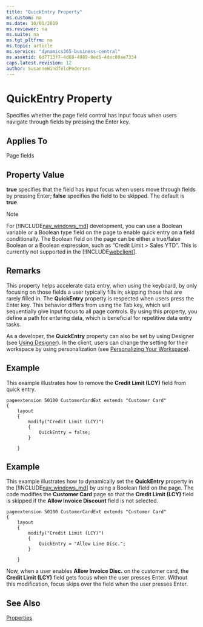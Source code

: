 ```yaml
---
title: "QuickEntry Property"
ms.custom: na
ms.date: 10/01/2019
ms.reviewer: na
ms.suite: na
ms.tgt_pltfrm: na
ms.topic: article
ms.service: "dynamics365-business-central"
ms.assetid: 6d7713f7-4d68-4989-8ed5-4dec80ae7334
caps.latest.revision: 12
author: SusanneWindfeldPedersen
---
```


# QuickEntry Property

Specifies whether the page field control has input focus when users navigate through fields by pressing the Enter key. 


<!-- 
  
> [!NOTE]  
>  Specifying an expression as the value of the property is not supported.  -->
  
## Applies To
  
Page fields  

<!-- onprem in the [!INCLUDE[d365fin_web_md](includes/d365fin_web_md-md)]-->


## Property Value
 
**true** specifies that the field has input focus when users move through fields by pressing Enter; **false** specifies the field to be skipped. The default is **true**.


> [!NOTE]
> For [!INCLUDE[nav_windows_md](../includes/nav_windows_md.md)] development, you can use a Boolean variable or a Boolean type field on the page to enable quick entry on a field conditionally. The Boolean field on the page can be either a true/false Boolean or a Boolean expression, such as “Credit Limit > Sales YTD”. This is currently not supported in the [!INCLUDE[webclient](../includes/webclient.md)]. 

## Remarks  

This property helps accelerate data entry, when using the keyboard, by only focusing on those fields a user typically fills in; skipping those that are rarely filled in. The **QuickEntry** property is respected when users press the Enter key. This behavior differs from using the Tab key, which will sequentially give input focus to all page controls. By using this property, you define a path for entering data, which is beneficial for repetitive data entry tasks.

As a developer, the **QuickEntry** property can also be set by using Designer (see [Using Designer](../devenv-inclient-designer.md)). In the client, users can change the setting for their workspace by using personalization (see [Personalizing Your Workspace](https://docs.microsoft.com/dynamics365/business-central/ui-personalization-user)).

## Example

This example illustrates how to remove the **Credit Limit (LCY)** field from quick entry.

```
pageextension 50100 CustomerCardExt extends "Customer Card"
{
    layout
    {
        modify("Credit Limit (LCY)")
        {
            QuickEntry = false;
        }

    }
```

## Example

This example illustrates how to dynamically set the **QuickEntry** property in the [!INCLUDE[nav_windows_md](../includes/nav_windows_md.md)] by using a Boolean field on the page. The code modifies the **Customer Card** page so that the **Credit Limit (LCY)** field is skipped if the **Allow Invoice Discount** field is not selected.

```
pageextension 50100 CustomerCardExt extends "Customer Card"
{
    layout
    {
        modify("Credit Limit (LCY)")
        {
            QuickEntry = "Allow Line Disc.";
        }

    }
```

Now, when a user enables **Allow Invoice Disc.** on the customer card, the **Credit Limit (LCY)** field gets focus when the user presses Enter. Without this modification, focus skips over the field when the user presses Enter.


## See Also
  
 [Properties](devenv-properties.md)
